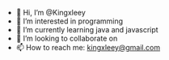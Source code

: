 - 👋 Hi, I’m @Kingxleey
- 👀 I’m interested in programming
- 🌱 I’m currently learning java and javascript 
- 💞️ I’m looking to collaborate on 
- 📫 How to reach me: kingxleey@gmail.com

<!---
Kingxleey/Kingxleey is a ✨ special ✨ repository because its `README.md` (this file) appears on your GitHub profile.
You can click the Preview link to take a look at your changes.
--->
